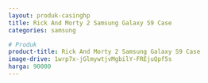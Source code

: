 ```yaml
---
layout: produk-casinghp
title: Rick And Morty 2 Samsung Galaxy S9 Case
categories: samsung

# Produk
product-title: Rick And Morty 2 Samsung Galaxy S9 Case
image-drive: 1wrp7x-jGlmywtjvMgbilY-FREjuQpf5s
harga: 90000
---
```

